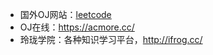 - 国外OJ网站：[leetcode](https://leetcode.com/ "点击进入")
- OJ在线：https://acmore.cc/
- 玲珑学院：各种知识学习平台，http://ifrog.cc/
